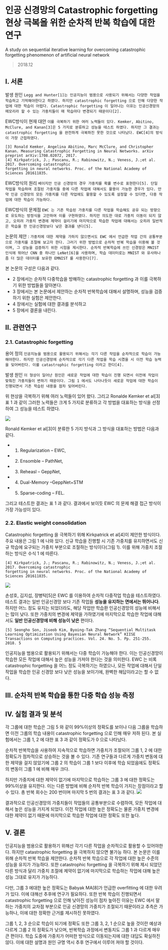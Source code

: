 # 인공 신경망의 Catastrophic forgetting 현상 극복을 위한 순차적 반복 학습에 대한 연구

A study on sequential iterative learning for overcoming catastrophic forgetting phenomenon of artificial neural network

> 2018.12

## I. 서론

발생 원인 `Legg and Hunter[1]는 인공지능이 범용으로 사용되기 위해서는 다양한 작업을 학습하고 기억해야한다고 하였다. 하지만 catastrophic forgetting 으로 인해 다양한 작업에 대한 학습이 어렵다. Catastrophic forgetting 이 일어나는 이유는 인공신경망의 메모리라 할 수 있는 가중치들이 매 학습마다 변경되기 때문이다[2]. `

EWC방식이 현재 대안 `이를 극복하기 위한 여러 노력들이 있다. Kemker, Abitino, McClure, and Kanan[3]은 5 가지로 분류하고 성능을 테스트 하였다. 하지만 그 결과는 catastrophic forgetting 을 완전하게 극복하진 못한 것으로 나타났다. EWC[4]의 방식이 가장 근접하였다.`

```
[3] Ronald Kemker, Angelina Abitino, Marc McClure, and Christopher Kanan. Measuring Catastrophic Forgetting in Neural Networks. arXiv preprint arXiv:1708.02072, 2017.
[4] Kirkpatrick, J.; Pascanu, R.; Rabinowitz, N.; Veness, J.;et al. 2017. Overcoming catastrophic
forgetting in neural networks. Proc. of the National Academy of Sciences 201611835.
```

EWC방식의 원리 `베이지안 인공 신경망의 경우 가중치를 확률 변수로 표현한다[5]. 단일 작업을 학습하여 조절된 가중치들 중에 다른 작업에 대해서도 활용이 가능한 경우가 있다. 만약 인공 신경망의 모든 가중치를 다른 작업에도 활용할 수 있도록 설정할 수 있다면, 다중 작업에 대한 학습이 가능하다. `

EWC방식의 문제점 `EWC 는 기존 학습된 가중치를 다른 작업을 학습해도 공유 되는 방향으로 유도하는 방정식을 고안하여 이를 구현하였다. 하지만 의도한 대로 가중치 이동이 되지 않고, 오히려 가중치 변경에 제약이 걸리기에 마지막으로 학습한 작업에 대해서는 오히려 일반적은 학습을 한 인공신경망보다 낮은 결과를 낸다[5].`

논문의 제안 : `가중치에 대한 제약을 가하지 않으면서도 EWC 에서 언급한 작업 간의 공통부분으로 가중치를 조절해 보고자 한다. 그러기 위한 방법으로 순차적 반복 학습을 이용해 볼 것이며, 그 성능을 검증하기 위한 시험을 제시한다. 순차적 반복학습에 쓰인 신경망은 MNIST 인식에 뛰어난 CNN 중 하나인 LeNet[6]을 사용하며, 학습 데이터로는 MNIST 와 유사하나 좀 더 많은 데이터를 보유한 EMNIST 를 사용한다[7].`

본 논문의 구성은 다음과 같다. 
- 2 장에서는 순차적 다중학습을 방해하는 catastrophic forgetting 과 이를 극복하기 위한 방법들을 알아본다. 
- 3 장에서는 본 논문에서 제안하는 순차적 반복학습에 대해서 설명하며, 성능을 검증하기 위한 실험은 제안한다. 
- 4 장에서는 실험에 대한 결과를 분석하고 
- 5 장에서 결론을 내린다.

## II. 관련연구

### 2.1. Catastrophic forgetting

용어 정의 `인공지능을 범용으로 활용되기 위해서는 각기 다른 작업을 순차적으로 학습이 가능해야한다. 하지만 인공신경망에 순차적으로 각기 다른 작업을 학습 시켰을 시 이전 학습 능력을 잊어버린다. 이를 catastrophic forgetting 이라고 한다[4].`

발생 원인 `이 형상이 일어난 원인은 새로운 작업에 대한 학습이 진행 되면서 이전에 작업이 맞춰진 가중치들이 변하기 때문이다. 그림 1 에서도 나타나듯이 새로운 작업에 대한 학습이 진행되면서 기존 학습된 내용을 점차 잊어버린다.`

위 현상을 극복하기 위해 여러 노력들이 있어 왔다. 그리고 Ronalde Kemker et al[3] 표 1 과 같이 그러한 노력들은 크게 5 가지로 분류하고 각 방법을 대표하는 방식을 선정하여 그 성능을 테스트 하였다.

![](https://i.imgur.com/oCjgRwK.png)

Ronald Kemker et al[3]이 분류한 5 가지 방식과 그 방식을 대표하는 방법은 다음과 같다. 
- 1) Regularization – EWC, 
- 2) Ensomble – PathNet, 
- 3) Reheasl – GeppNet, 
- 4) Dual-Memory –GeppNet+STM 
- 5) Sparse-coding – FEL. 

그리고 테스트한 결과는 표 1 과 같다. 결과에서 보이듯 EWC 의 문제 해결 접근 방식이 가장 가능성이 있다.

### 2.2. Elastic weight consolidation

Catastrophic forgetting 을 극복하기 위해 Kirkpatrick et al[4]이 제안한 방식이다. 주요 내용은 그림 1 에 나와 있다. 신규 학습을 진행할 시 기존 가중치를 유지하면서도 신규 학습에 요구되는 가중치 부분으로 조절하는 방식이다(그림 1). 이를 위해 가중치 조절하는 방식은 수식 1 에 따른다.

```
[4] Kirkpatrick, J.; Pascanu, R.; Rabinowitz, N.; Veness, J.;et al. 2017. Overcoming catastrophic
forgetting in neural networks. Proc. of the National Academy of Sciences 201611835.
```

![](https://i.imgur.com/6XktDp2.png)

손성호, 김지섭, 장병탁[5]은 EWC 를 이용하여 순차적 다중작업 학습을 테스트하였다. 테스트 결과는 일반 인공신경망 보다 기존 작업들 **성능을 유지하는 면에서는 뛰어나다**. 하지만 어느 정도 유지는 되었더라도, 해당 작업만 학습환 인공신경망의 성능에 비해서는 많이 낮다. 또한 가중치의 변경에 제약을 가하였기에 마지막으로 학습한 작업에 대해서도 **일반 인공신경망에 비해 성능이 낮은** 편이다.

```
[5] Seongho Son, Jiseob Kim, Byoing-Tak Zhang “Sequential Multitask Learning Optimization Using Bayesian Neural Network” KIISE Transactions on Computing practices. Vol. 24. No. 5. Pp. 251-255. 2018. 5
```

인공지능을 범용으로 활용되기 위해서는 다중 학습이 가능해야 한다. 이는 인공신경망이 학습한 모든 작업에 대해서 높은 성능을 가져야 한다는 것을 의미한다. EWC 는 비록 catastrophic forgetting 을 어느 정도 극복하기는 하였으나, 모든 작업에 대해서 단일 작업을
학습한 인공 신경망 보다 낮은 성능을 보이기에, 완벽한 해답이라고는 할 수 없다.


## III. 순차적 반복 학습을 통한 다중 학습 성능 측정

## IV. 실험 결과 및 분석

각 그룹에 대한 학습은 그림 5 와 같이 99%이상의 정확도를 보이나 다음 그룹을 학습하면 이전 그룹의 학습 내용이 catastrophic forgetting 으로 인해 매우 저하 된다. 본 실험에서는 그룹 1, 2 에 대한 표 3 과 같이 정확도가 0 으로 나타났다.

순차적 반복학습을 사용하여 지속적으로 학습하면 가중치가 조절되어 그룹 1, 2 에 대한 정확도가 점차적으로 상승하는 것을 볼 수 있다. 기존 연구들과 다르게 가중치 변동에 대한 제약을 걸지 않았기에 그룹 2 의 학습이 그룹 1 보다 이후에 학습 되었음에도 정확도의 변동이 그룹 1 에 비해 매우 크다.

하지만 가중치에 대한 제약이 없기에 마지막으로 학습하는 그룹 3 에 대한 정확도는 99%이상을 유지한다. 이는 다른 방법에 비해 순차적 반복 학습이 가지는 장점이라고 할 수 있다. 총 반복 회수는 200 번이며 마지막 5 번의 결과는 표 3 과 같다.
![](https://i.imgur.com/lFMxsu9.png)


결과적으로 인공신경망의 가중치들이 작업들의 공통부분으로 수렴하여, 모든 작업에 대해서 높은 성능을 가지게 되었다. 이전 작업에 대한 높은 정확도는 물론 가중치 변경에 대한 제약이 없기 때문에 마지막으로 학습한 작업에 대한 정확도 또한 높다.

## V. 결론

인공지능을 범용으로 활용하기 위해선 각기 다른 작업을 순차적으로 활용할 수 있어야한다. 하지만 catastrophic forgetting 을 극복하지 않으면 불가능 하다. 본 논문은 이를 위해 순차적 반복 학습을 제안한다. 순차적 반복 학습으로 각 작업에 대한 높은 수준의 성능을 유지가 가능하다. 또한 catastrophic forgetting 을 극복하기 위해 제시 되었던 다른 방식과 달리 가중치 조절에 제약이 없기에 마지막으로 학습하는 작업에 대해 높은 성능 그대로 유지가 가능하다. 

다만, 그룹 3 에대한 높은 정확도는 Babyak MA[8]가 언급한 overfitting 에 대한 우려가 있다. 이에 대해선 추후에 연구가 필요하다. 또한 반복 학습이 진행되면서 catastrophic forgetting 으로 인해 낮아진 성능이 점차 높아진 이유는 EWC 에서 말하는 가중치의 교차점 부분으로 인공 신경망의 가중치가 조절되기 때문이라고 추측은 가능하나, 이에 대한 정확한 근거를 제시하진 못하였다.

그룹 1, 2, 3 순으로 학습이 되기에 정확도 또한 그룹 3, 2, 1 순으로 높을 것이란 예상과 다르게 그룹 2 의 정확도가 낮으며, 반복학습 과정에서 변동치도 그룹 1 과 다르게 매우 큰 편이다. 학습 도중에 가중치가 어떠한 방식으로 이동되는지에 대한 대답도 확실하진 않다. 이에 대한 설명과 원인 규명 역시 추후 연구에서 이루어 져야 할 것이다.

